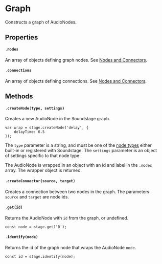 

# Graph

<p>Constructs a graph of AudioNodes.</p>












## Properties


#### `.nodes`

<p>An array of objects defining graph nodes. See <a href="#nodes-and-connections">Nodes and Connectors</a>.</p>





#### `.connections`

<p>An array of objects defining connections. See <a href="#nodes-and-connections">Nodes and Connectors</a>.</p>






## Methods


#### `.createNode(type, settings)`

<p>Creates a new AudioNode in the Soundstage graph.</p>
<pre><code class="language-js"><span class="token keyword">var</span> wrap <span class="token operator">=</span> stage<span class="token punctuation">.</span><span class="token function">createNode</span><span class="token punctuation">(</span><span class="token string">'delay'</span><span class="token punctuation">,</span> <span class="token punctuation">{</span>
    delayTime<span class="token operator">:</span> <span class="token number">0.5</span>
<span class="token punctuation">}</span><span class="token punctuation">)</span><span class="token punctuation">;</span></code></pre>
<p>The <code>type</code> parameter is a string, and must be one of the <a href="#node-types">node types</a>
either built-in or registered with Soundstage. The <code>settings</code> parameter is an
object of settings specific to that node type.</p>
<p>The AudioNode is wrapped in an object with an id and label in the <code>.nodes</code>
array. The wrapper object is returned.</p>





#### `.createConnector(source, target)`

<p>Creates a connection between two nodes in the graph. The parameters
<code>source</code> and <code>target</code> are node ids.</p>





#### `.get(id)`

<p>Returns the AudioNode with <code>id</code> from the graph, or undefined.</p>
<pre><code class="language-js"><span class="token keyword">const</span> node <span class="token operator">=</span> stage<span class="token punctuation">.</span><span class="token function">get</span><span class="token punctuation">(</span><span class="token string">'0'</span><span class="token punctuation">)</span><span class="token punctuation">;</span></code></pre>





#### `.identify(node)`

<p>Returns the id of the graph node that wraps the AudioNode <code>node</code>.</p>
<pre><code class="language-js"><span class="token keyword">const</span> id <span class="token operator">=</span> stage<span class="token punctuation">.</span><span class="token function">identify</span><span class="token punctuation">(</span>node<span class="token punctuation">)</span><span class="token punctuation">;</span></code></pre>
















